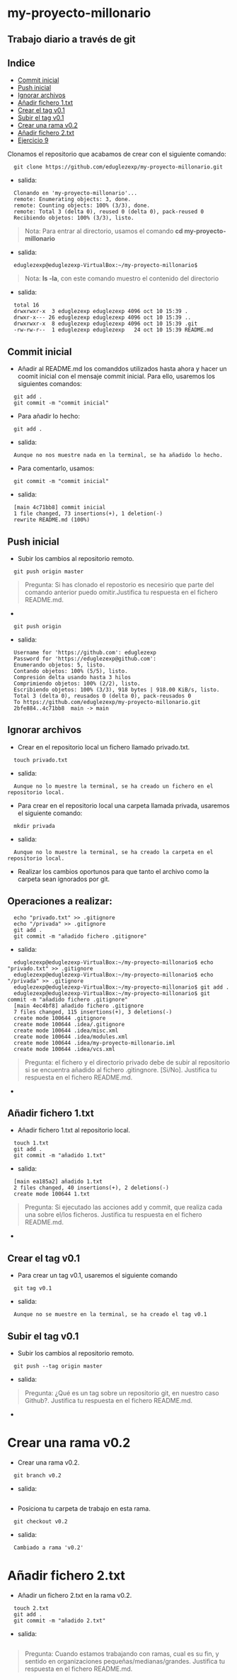 # my-proyecto-millonario

## Trabajo diario a través de git

## Indice

- [Commit inicial](#commitinicial)
- [Push inicial](#pushinicial)
- [Ignorar archivos](#ignorararchivos)
- [Añadir fichero 1.txt](#añadirfichero)
- [Crear el tag v0.1](#creartag)
- [Subir el tag v0.1](#subirtag)
- [Crear una rama v0.2](#crearrama)
- [Añadir fichero 2.txt](#añadirfichero)
- [Ejercicio 9](#ejercicio9)

Clonamos el repositorio que acabamos de crear con el siguiente comando:

```code
  git clone https://github.com/eduglezexp/my-proyecto-millonario.git
```
- salida:

```code
  Clonando en 'my-proyecto-millonario'...
  remote: Enumerating objects: 3, done.
  remote: Counting objects: 100% (3/3), done.
  remote: Total 3 (delta 0), reused 0 (delta 0), pack-reused 0
  Recibiendo objetos: 100% (3/3), listo.
```

>Nota: Para entrar al directorio, usamos el comando __cd my-proyecto-millonario__

- salida:

```code 
  eduglezexp@eduglezexp-VirtualBox:~/my-proyecto-millonario$ 
```

>Nota: __ls -la__, con este comando muestro el contenido del directorio

- salida:

```code
  total 16
  drwxrwxr-x  3 eduglezexp eduglezexp 4096 oct 10 15:39 .
  drwxr-x--- 26 eduglezexp eduglezexp 4096 oct 10 15:39 ..
  drwxrwxr-x  8 eduglezexp eduglezexp 4096 oct 10 15:39 .git
  -rw-rw-r--  1 eduglezexp eduglezexp   24 oct 10 15:39 README.md
```

## Commit inicial <a name="commitinicial"></a>

- Añadir al README.md los comanddos utilizados hasta ahora y hacer un coomit inicial con el mensaje commit inicial. 
Para ello, usaremos los siguientes comandos:

```code
  git add .
  git commit -m "commit inicial"
```

- Para añadir lo hecho:

```code
  git add .
```
- salida:

```code
  Aunque no nos muestre nada en la terminal, se ha añadido lo hecho.
```

- Para comentarlo, usamos:

```code
  git commit -m "commit inicial"
```
- salida:

```code
  [main 4c71bb8] commit inicial
  1 file changed, 73 insertions(+), 1 deletion(-)
  rewrite README.md (100%)
```

## Push inicial <a name="pushinicial"></a>

- Subir los cambios al repositorio remoto.

```code
  git push origin master
```
>Pregunta: Si has clonado el repostorio es necesirio que parte del comando anterior puedo omitir.Justifica tu respuesta en el fichero README.md.

- 

```code
  git push origin 
```

- salida:

```code
  Username for 'https://github.com': eduglezexp
  Password for 'https://eduglezexp@github.com': 
  Enumerando objetos: 5, listo.
  Contando objetos: 100% (5/5), listo.
  Compresión delta usando hasta 3 hilos
  Comprimiendo objetos: 100% (2/2), listo.
  Escribiendo objetos: 100% (3/3), 918 bytes | 918.00 KiB/s, listo.
  Total 3 (delta 0), reusados 0 (delta 0), pack-reusados 0
  To https://github.com/eduglezexp/my-proyecto-millonario.git
  2bfe884..4c71bb8  main -> main
```

## Ignorar archivos <a name="ignorararchivos"></a>

- Crear en el repositorio local un fichero llamado privado.txt.

```code
  touch privado.txt
```

- salida: 

```code
  Aunque no lo muestre la terminal, se ha creado un fichero en el repositorio local.
```

- Para crear en el repositorio local una carpeta llamada privada, usaremos el siguiente comando:

```code
  mkdir privada
```

- salida:

```code
  Aunque no lo muestre la terminal, se ha creado la carpeta en el repositorio local.
```

- Realizar los cambios oportunos para que tanto el archivo como la carpeta sean ignorados por git.

## Operaciones a realizar:

```code
  echo "privado.txt" >> .gitignore
  echo "/privada" >> .gitignore
  git add .
  git commit -m "añadido fichero .gitignore"
```
- salida:

```code
  eduglezexp@eduglezexp-VirtualBox:~/my-proyecto-millonario$ echo "privado.txt" >> .gitignore
  eduglezexp@eduglezexp-VirtualBox:~/my-proyecto-millonario$ echo "/privada" >> .gitignore
  eduglezexp@eduglezexp-VirtualBox:~/my-proyecto-millonario$ git add .
  eduglezexp@eduglezexp-VirtualBox:~/my-proyecto-millonario$ git commit -m "añadido fichero .gitignore"
  [main 4ec4bf8] añadido fichero .gitignore
  7 files changed, 115 insertions(+), 3 deletions(-)
  create mode 100644 .gitignore
  create mode 100644 .idea/.gitignore
  create mode 100644 .idea/misc.xml
  create mode 100644 .idea/modules.xml
  create mode 100644 .idea/my-proyecto-millonario.iml
  create mode 100644 .idea/vcs.xml
```

>Pregunta: el fichero y el directorio privado debe de subir al repositorio si se encuentra añadido al fichero .gitingnore. [Si/No]. Justifica tu respuesta en el fichero README.md.

- 

## Añadir fichero 1.txt <a name="añadirfichero"></a>

- Añadir fichero 1.txt al repositorio local.

```code
  touch 1.txt
  git add .
  git commit -m "añadido 1.txt"
```

- salida: 

```code
  [main ea185a2] añadido 1.txt
  2 files changed, 40 insertions(+), 2 deletions(-)
  create mode 100644 1.txt
```

>Pregunta: Si ejecutado las acciones add y commit, que realiza cada una sobre el/los ficheros. Justifica tu respuesta en el fichero README.md.

- 

## Crear el tag v0.1 <a name="creartag"></a>

- Para crear un tag v0.1, usaremos el siguiente comando 

```code
  git tag v0.1
```

- salida: 

```code
  Aunque no se muestre en la terminal, se ha creado el tag v0.1 
```

## Subir el tag v0.1 <a name="subirtag"></a>

- Subir los cambios al repositorio remoto.

```code
  git push --tag origin master
```

- salida: 


>Pregunta: ¿Qué es un tag sobre un repositorio git, en nuestro caso Github?. Justifica tu respuesta en el fichero README.md.

- 

# Crear una rama v0.2 <a name="crearrama"></a>

- Crear una rama v0.2.

```code
  git branch v0.2
```

- salida: 

```code

```

- Posiciona tu carpeta de trabajo en esta rama.

```code
  git checkout v0.2
```

- salida:

```code
  Cambiado a rama 'v0.2'
```

# Añadir fichero 2.txt <a name="añadirfichero"></a>

- Añadir un fichero 2.txt en la rama v0.2.

```code
  touch 2.txt
  git add .
  git commit -m "añadido 2.txt"
```

- salida:

```code

```

>Pregunta: Cuando estamos trabajando con ramas, cual es su fin, y sentido en organizaciones pequeñas/medianas/grandes. Justifica tu respuesta en el fichero README.md.





